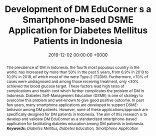 ---
title:          "Development of DM EduCorner s a Smartphone-based DSME Application for Diabetes Mellitus Patients in Indonesia"
date:           2019-12-02 00:00:00 +0000
selected:       false
pub:            "IDF Congress 2019"
# pub_pre:        "Submitted to "
# pub_post:       'Under review.'
# pub_last:       ' <span class="badge badge-pill badge-publication badge-success">Spotlight</span>'
# pub_date:       "2019"
abstract: >-
  The prevalence of DM in Indonesia, the fourth most populous country in the world, has increased by more than 50% in the past 5 years, from 6,9% in 2013 to 10,9% in 2018, of which most of the were Type-2 (T2DM). Furthermore, >70% of cases were undiagnosed and among those receiving treatment, only <30% achieved the blood glucose target. These factors lead high rates of complications and health cost which further complicates the problem of DM in Indonesia. Diabetes Self-Management Education (DSME) is one of strategy to overcome this problem and well-known to give good positive outcome. In past few years, many smartphone applications are developed to support DSME-behavior among DM patients. However, none of these applications/approach are specifically designed for DM patients in Indonesia. The aim of this research is to develop and validate DM EduCorner as a standardized smartphone-based application for facilitating diabetes education among DM patients in Indonesia.<br /><i><b>Keywords:</b> Diabetes Mellitus, Diabetes Education, Smartphone Application</i>
# cover:          /assets/images/covers/cover1.jpg
authors:
- Arief Purnama Muharram
- Dicky Levenus Tahapary
- Pradana Soewondo
links:
  Poster: https://www.researchgate.net/publication/337608025_Development_of_DM_EduCorner_as_a_Smartphone-based_DSME_Application_for_Diabetes_Mellitus_patients_in_Indonesia
---